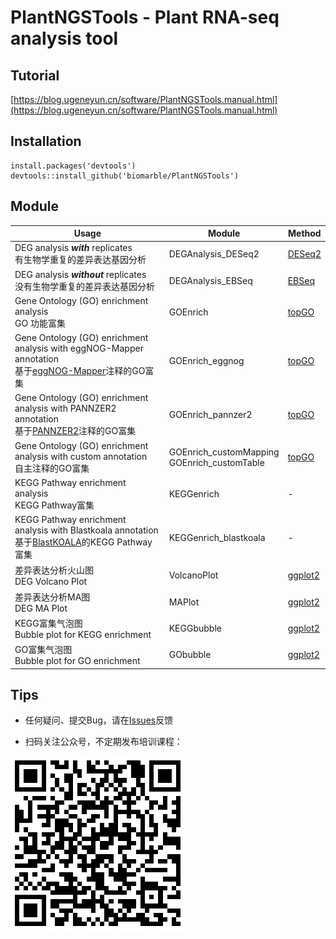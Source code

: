 # PlantNGSTools - Plant RNA-seq analysis tool



## Tutorial

[https://blog.ugeneyun.cn/software/PlantNGSTools.manual.html](https://blog.ugeneyun.cn/software/PlantNGSTools.manual.html)



## Installation



```
install.packages('devtools')
devtools::install_github('biomarble/PlantNGSTools')
```



## Module


|Usage|Module| Method                                                 |
|-|-|-|
|DEG analysis ***with*** replicates<br>有生物学重复的差异表达基因分析|DEGAnalysis_DESeq2|[DESeq2](https://doi.org/10.1186/s13059-014-0550-8)|
|DEG analysis ***without*** replicates<br>没有生物学重复的差异表达基因分析|DEGAnalysis_EBSeq|[EBSeq](https://doi.org/10.1093/bioinformatics/btt087)|
|Gene Ontology (GO) enrichment analysis<br>GO 功能富集|GOEnrich|[topGO](https://doi.org/10.1093/bioinformatics/btl140)|
|Gene Ontology (GO) enrichment analysis with eggNOG-Mapper annotation<br>基于[eggNOG-Mapper](http://eggnog-mapper.embl.de/)注释的GO富集|GOEnrich_eggnog| [topGO](https://doi.org/10.1093/bioinformatics/btl140)|
|Gene Ontology (GO) enrichment analysis with PANNZER2 annotation<br>基于[PANNZER2](http://ekhidna2.biocenter.helsinki.fi/sanspanz/)注释的GO富集|GOEnrich_pannzer2| [topGO](https://doi.org/10.1093/bioinformatics/btl140)|
|Gene Ontology (GO) enrichment analysis with custom annotation<br/>自主注释的GO富集|GOEnrich_customMapping<br>GOEnrich_customTable|[topGO](https://doi.org/10.1093/bioinformatics/btl140) |
|KEGG Pathway enrichment analysis <br>KEGG Pathway富集|KEGGenrich|-|
|KEGG Pathway enrichment analysis with Blastkoala annotation <br>基于[BlastKOALA](https://www.kegg.jp/blastkoala/)的KEGG Pathway富集|KEGGenrich_blastkoala| - |
|差异表达分析火山图<br>DEG Volcano Plot|VolcanoPlot|[ggplot2](https://ggplot2.tidyverse.org/)|
|差异表达分析MA图<br>DEG MA Plot|MAPlot|[ggplot2](https://ggplot2.tidyverse.org/)|
|KEGG富集气泡图<br>Bubble plot for KEGG enrichment|KEGGbubble|[ggplot2](https://ggplot2.tidyverse.org/)|
|GO富集气泡图<br>Bubble plot for GO enrichment|GObubble|[ggplot2](https://ggplot2.tidyverse.org/)<br>|




## Tips

- 任何疑问、提交Bug，请在[Issues](https://github.com/biomarble/PlantNGSTools/issues)反馈

- 扫码关注公众号，不定期发布培训课程：<br>

![qrcode.png](./qrcode.png)
